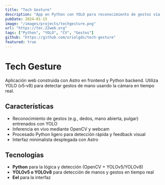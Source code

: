 ```yaml
---
title: "Tech Gesture"
description: "App en Python con YOLO para reconocimiento de gestos vía webcam"
pubDate: 2024-01-15
image: "/images/projects/techgesture.png"
url: "https://tec.22web.org"
tags: ["Python", "YOLO", "CV", "Gestos"]
github: "https://github.com/oriolgds/tech-gesture"
featured: true
---
```


# Tech Gesture

Aplicación web construida con Astro en frontend y Python backend. Utiliza YOLO (v5‑v8) para detectar gestos de mano usando la cámara en tiempo real.

## Características

- Reconocimiento de gestos (e.g., dedos, mano abierta, pulgar) entrenados con YOLO  
- Inferencia en vivo mediante OpenCV y webcam
- Procesado Python ligero para detección rápida y feedback visual  
- Interfaz minimalista desplegada con Astro

## Tecnologías

- **Python** para la lógica y detección (OpenCV + YOLOv5/YOLOv8)
- **YOLOv5 o YOLOv8** para detección de manos y gestos en tiempo real  
- **Eel** para la interfaz

